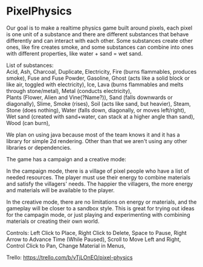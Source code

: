# PixelPhysics

Our goal is to make a realtime physics game built around pixels, each pixel is one unit of a substance and there are different substances that behave differently and can interact with each other. Some substances create other ones, like fire creates smoke, and some substances can combine into ones with different properties, like water + sand = wet sand.

List of substances:  
Acid, 
Ash, 
Charcoal, 
Duplicate, 
Electricity, 
Fire (burns flammables, produces smoke), 
Fuse and Fuse Powder, 
Gasoline, 
Ghost (acts like a solid block or like air, toggled with electricity), 
Ice, 
Lava (burns flammables and melts through stone/metal), 
Metal (conducts electricity),   
Plants (Flower, Alien and Vine(?Name?)), 
Sand (falls downwards or diagonally), 
Slime, 
Smoke (rises), 
Soil (acts like sand, but heavier), 
Steam, 
Stone (does nothing), 
Water (falls down, diagonally, or moves left/right), 
Wet sand (created with sand+water, can stack at a higher angle than sand), 
Wood (can burn),   



We plan on using java because most of the team knows it and it has a library for simple 2d rendering.
Other than that we aren't using any other libraries or dependencies.

The game has a campaign and a creative mode:  

In the campaign mode, there is a village of pixel people who have a list of needed resources. The player must use their energy to combine materials and satisfy the villagers' needs. The happier the villagers, the more energy and materials will be available to the player.  

In the creative mode, there are no limitations on energy or materials, and the gameplay will be closer to a sandbox style. This is great for trying out ideas for the campagin mode, or just playing and experimenting with combining materials or creating their own world.


Controls:
Left Click to Place, 
Right Click to Delete, 
Space to Pause, 
Right Arrow to Advance Time (While Paused), 
Scroll to Move Left and Right, 
Control Click to Pan, 
Change Material in Menus, 

Trello: https://trello.com/b/vTjLOnEO/pixel-physics
